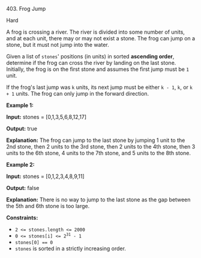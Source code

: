 ﻿403\. Frog Jump

Hard

A frog is crossing a river. The river is divided into some number of units, and at each unit, there may or may not exist a stone. The frog can jump on a stone, but it must not jump into the water.

Given a list of `stones`' positions (in units) in sorted **ascending order**, determine if the frog can cross the river by landing on the last stone. Initially, the frog is on the first stone and assumes the first jump must be `1` unit.

If the frog's last jump was `k` units, its next jump must be either `k - 1`, `k`, or `k + 1` units. The frog can only jump in the forward direction.

**Example 1:**

**Input:** stones = [0,1,3,5,6,8,12,17]

**Output:** true

**Explanation:** The frog can jump to the last stone by jumping 1 unit to the 2nd stone, then 2 units to the 3rd stone, then 2 units to the 4th stone, then 3 units to the 6th stone, 4 units to the 7th stone, and 5 units to the 8th stone. 

**Example 2:**

**Input:** stones = [0,1,2,3,4,8,9,11]

**Output:** false

**Explanation:** There is no way to jump to the last stone as the gap between the 5th and 6th stone is too large. 

**Constraints:**

*   `2 <= stones.length <= 2000`
*   <code>0 <= stones[i] <= 2<sup>31</sup> - 1</code>
*   `stones[0] == 0`
*   `stones` is sorted in a strictly increasing order.
